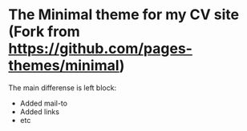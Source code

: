 # The Minimal theme for my CV site (Fork from https://github.com/pages-themes/minimal)

The main differense is left block:
* Added mail-to
* Added links
* etc
